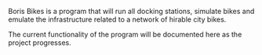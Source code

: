 Boris Bikes is a program that will run all docking stations, simulate bikes and emulate the infrastructure related to a network of hirable city bikes.

The current functionality of the program will be documented here as the project progresses.
